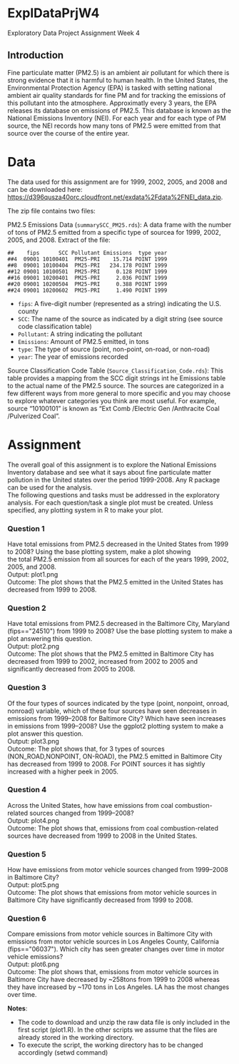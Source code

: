 # ExplDataPrjW4
Exploratory Data Project Assignment Week 4
## Introduction

Fine particulate matter (PM2.5) is an ambient air pollutant for which there is strong evidence that it is harmful to human health. In the United States, the Environmental Protection Agency (EPA) is tasked with setting national ambient air quality standards for fine PM and for tracking the emissions of this pollutant into the atmosphere. Approximatly every 3 years, the EPA releases its database on emissions of PM2.5. This database is known as the National Emissions Inventory (NEI).
For each year and for each type of PM source, the NEI records how many tons of PM2.5 were emitted from that source over the course of the entire year. 

# Data

The data used for this assignment are for 1999, 2002, 2005, and 2008 and can be downloaded here: <https://d396qusza40orc.cloudfront.net/exdata%2Fdata%2FNEI_data.zip>. 

The zip file contains two files:

PM2.5 Emissions Data (`summarySCC_PM25.rds`):  A data frame with the number of tons of PM2.5 emitted from a specific type of sourcea for 1999, 2002, 2005, and 2008. Extract of the file: 
````
##    fips      SCC Pollutant Emissions  type year
##4  09001 10100401  PM25-PRI    15.714 POINT 1999
##8  09001 10100404  PM25-PRI   234.178 POINT 1999
##12 09001 10100501  PM25-PRI     0.128 POINT 1999
##16 09001 10200401  PM25-PRI     2.036 POINT 1999
##20 09001 10200504  PM25-PRI     0.388 POINT 1999
##24 09001 10200602  PM25-PRI     1.490 POINT 1999
````

* `fips`: A five-digit number (represented as a string) indicating the U.S. county
* `SCC`: The name of the source as indicated by a digit string (see source code classification table)
* `Pollutant`: A string indicating the pollutant
* `Emissions`: Amount of PM2.5 emitted, in tons
* `type`: The type of source (point, non-point, on-road, or non-road)
* `year`: The year of emissions recorded

Source Classification Code Table (`Source_Classification_Code.rds`): This table provides a mapping from the SCC digit strings int he Emissions table to the actual name of the PM2.5 source. The sources are categorized in a few different ways from more general to more specific and you may choose to explore whatever categories you think are most useful. For example, source “10100101” is known as “Ext Comb /Electric Gen /Anthracite Coal /Pulverized Coal”.

# Assignment
<p>
The overall goal of this assignment is to explore the National Emissions Inventory database and see what it says about fine particulate matter pollution in the United states over the period 1999-2008. Any R package can be used for the analysis.
<br>
The following questions and tasks must be addressed in the exploratory analysis. For each question/task a single plot must be created. Unless specified, any plotting system in R to make your plot.
</p>

### Question 1
<p>
Have total emissions from PM2.5 decreased in the United States from 1999 to 2008? Using the base plotting system, make a plot showing the total PM2.5 emission from all sources for each of the years 1999, 2002, 2005, and 2008.
<br>Output: plot1.png
<br>Outcome: The plot shows that the PM2.5 emitted in the United States has decreased from 1999 to 2008.
</p>

### Question 2
<p>
Have total emissions from PM2.5 decreased in the Baltimore City, Maryland (fips=="24510") from 1999 to 2008? Use the base plotting system to make a plot answering this question.
<br>Output: plot2.png
<br>Outcome: The plot shows that the PM2.5 emitted in Baltimore City has decreased from 1999 to 2002, increased from 2002 to 2005 and significantly decreased from 2005 to 2008.
</p>

### Question 3
<p>
Of the four types of sources indicated by the type (point, nonpoint, onroad, nonroad) variable, which of these four sources have seen decreases in emissions from 1999–2008 for Baltimore City? Which have seen increases in emissions from 1999–2008? Use the ggplot2 plotting system to make a plot answer this question.
<br>Output: plot3.png
<br>Outcome: The plot shows that, for 3 types of sources (NON_ROAD,NONPOINT, ON-ROAD), the PM2.5 emitted in Baltimore City has decreased from 1999 to 2008. For POINT sources it has sightly increased with a higher peek in 2005.
</p>

### Question 4
<p>
Across the United States, how have emissions from coal combustion-related sources changed from 1999–2008?
<br>Output: plot4.png
<br>Outcome: The plot shows that, emissions from coal combustion-related sources have decreased from 1999 to 2008 in the United States.
</p>

### Question 5
<p>
How have emissions from motor vehicle sources changed from 1999–2008 in Baltimore City?
<br>Output: plot5.png
<br>Outcome: The plot shows that emissions from motor vehicle sources in Baltimore City have significantly decreased from 1999 to 2008.
</p>

### Question 6
<p>
Compare emissions from motor vehicle sources in Baltimore City with emissions from motor vehicle sources in Los Angeles County, California (fips=="06037"). Which city has seen greater changes over time in motor vehicle emissions?
<br>Output: plot6.png
<br>Outcome: The plot shows that, emissions from motor vehicle sources in Baltimore City have decreased by ~258tons from 1999 to 2008 whereas they have increased by ~170 tons in Los Angeles. LA has the most changes over time. 

**Notes**: 
* The code to download and unzip the raw data file is only included in the first script (plot1.R). In the other scripts we assume that the files are already stored in the working directory.
* To execute the script, the working directory has to be changed accordingly (setwd command)


